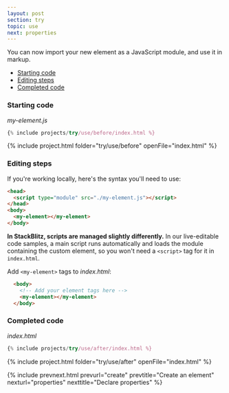 ```yaml
---
layout: post
section: try
topic: use
next: properties
---
```


You can now import your new element as a JavaScript module, and use it in markup. 

* [Starting code](#start)
* [Editing steps](#edit)
* [Completed code](#completed)

<a name="start">

### Starting code

_my-element.js_

```js
{% include projects/try/use/before/index.html %}
```

{% include project.html folder="try/use/before" openFile="index.html" %}

<a name="edit">

### Editing steps

If you're working locally, here's the syntax you'll need to use:

```html
<head>
  <script type="module" src="./my-element.js"></script>
</head>
<body>
  <my-element></my-element>
</body>
```

**In StackBlitz, scripts are managed slightly differently.** In our live-editable code samples, a main script runs automatically and loads the module containing the custom element, so you won't need a `<script>` tag for it in `index.html`.

Add `<my-element>` tags to _index.html_:

```html
  <body>
    <!-- Add your element tags here -->
    <my-element></my-element>
  </body>
```

<a name="completed">

### Completed code

_index.html_

```js
{% include projects/try/use/after/index.html %}
```

{% include project.html folder="try/use/after" openFile="index.html" %}

{% include prevnext.html prevurl="create" prevtitle="Create an element" nexturl="properties" nexttitle="Declare properties" %}
